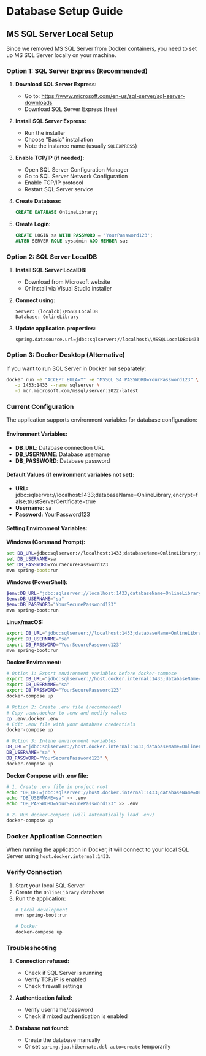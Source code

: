 # Database Setup Guide

## MS SQL Server Local Setup

Since we removed MS SQL Server from Docker containers, you need to set up MS SQL Server locally on your machine.

### Option 1: SQL Server Express (Recommended)

1. **Download SQL Server Express:**
   - Go to: https://www.microsoft.com/en-us/sql-server/sql-server-downloads
   - Download SQL Server Express (free)

2. **Install SQL Server Express:**
   - Run the installer
   - Choose "Basic" installation
   - Note the instance name (usually `SQLEXPRESS`)

3. **Enable TCP/IP (if needed):**
   - Open SQL Server Configuration Manager
   - Go to SQL Server Network Configuration
   - Enable TCP/IP protocol
   - Restart SQL Server service

4. **Create Database:**
   ```sql
   CREATE DATABASE OnlineLibrary;
   ```

5. **Create Login:**
   ```sql
   CREATE LOGIN sa WITH PASSWORD = 'YourPassword123';
   ALTER SERVER ROLE sysadmin ADD MEMBER sa;
   ```

### Option 2: SQL Server LocalDB

1. **Install SQL Server LocalDB:**
   - Download from Microsoft website
   - Or install via Visual Studio installer

2. **Connect using:**
   ```
   Server: (localdb)\MSSQLLocalDB
   Database: OnlineLibrary
   ```

3. **Update application.properties:**
   ```properties
   spring.datasource.url=jdbc:sqlserver://localhost\\MSSQLLocalDB:1433;databaseName=OnlineLibrary;encrypt=false;trustServerCertificate=true
   ```

### Option 3: Docker Desktop (Alternative)

If you want to run SQL Server in Docker but separately:

```bash
docker run -e "ACCEPT_EULA=Y" -e "MSSQL_SA_PASSWORD=YourPassword123" \
   -p 1433:1433 --name sqlserver \
   -d mcr.microsoft.com/mssql/server:2022-latest
```

### Current Configuration

The application supports environment variables for database configuration:

#### Environment Variables:
- **DB_URL**: Database connection URL
- **DB_USERNAME**: Database username  
- **DB_PASSWORD**: Database password

#### Default Values (if environment variables not set):
- **URL:** jdbc:sqlserver://localhost:1433;databaseName=OnlineLibrary;encrypt=false;trustServerCertificate=true
- **Username:** sa
- **Password:** YourPassword123

#### Setting Environment Variables:

**Windows (Command Prompt):**
```cmd
set DB_URL=jdbc:sqlserver://localhost:1433;databaseName=OnlineLibrary;encrypt=false;trustServerCertificate=true
set DB_USERNAME=sa
set DB_PASSWORD=YourSecurePassword123
mvn spring-boot:run
```

**Windows (PowerShell):**
```powershell
$env:DB_URL="jdbc:sqlserver://localhost:1433;databaseName=OnlineLibrary;encrypt=false;trustServerCertificate=true"
$env:DB_USERNAME="sa"
$env:DB_PASSWORD="YourSecurePassword123"
mvn spring-boot:run
```

**Linux/macOS:**
```bash
export DB_URL="jdbc:sqlserver://localhost:1433;databaseName=OnlineLibrary;encrypt=false;trustServerCertificate=true"
export DB_USERNAME="sa"
export DB_PASSWORD="YourSecurePassword123"
mvn spring-boot:run
```

**Docker Environment:**
```bash
# Option 1: Export environment variables before docker-compose
export DB_URL="jdbc:sqlserver://host.docker.internal:1433;databaseName=OnlineLibrary;encrypt=false;trustServerCertificate=true"
export DB_USERNAME="sa"
export DB_PASSWORD="YourSecurePassword123"
docker-compose up

# Option 2: Create .env file (recommended)
# Copy .env.docker to .env and modify values
cp .env.docker .env
# Edit .env file with your database credentials
docker-compose up

# Option 3: Inline environment variables
DB_URL="jdbc:sqlserver://host.docker.internal:1433;databaseName=OnlineLibrary;encrypt=false;trustServerCertificate=true" \
DB_USERNAME="sa" \
DB_PASSWORD="YourSecurePassword123" \
docker-compose up
```

**Docker Compose with .env file:**
```bash
# 1. Create .env file in project root
echo "DB_URL=jdbc:sqlserver://host.docker.internal:1433;databaseName=OnlineLibrary;encrypt=false;trustServerCertificate=true" > .env
echo "DB_USERNAME=sa" >> .env
echo "DB_PASSWORD=YourSecurePassword123" >> .env

# 2. Run docker-compose (will automatically load .env)
docker-compose up
```

### Docker Application Connection

When running the application in Docker, it will connect to your local SQL Server using `host.docker.internal:1433`.

### Verify Connection

1. Start your local SQL Server
2. Create the `OnlineLibrary` database
3. Run the application:
   ```bash
   # Local development
   mvn spring-boot:run
   
   # Docker
   docker-compose up
   ```

### Troubleshooting

1. **Connection refused:**
   - Check if SQL Server is running
   - Verify TCP/IP is enabled
   - Check firewall settings

2. **Authentication failed:**
   - Verify username/password
   - Check if mixed authentication is enabled

3. **Database not found:**
   - Create the database manually
   - Or set `spring.jpa.hibernate.ddl-auto=create` temporarily
